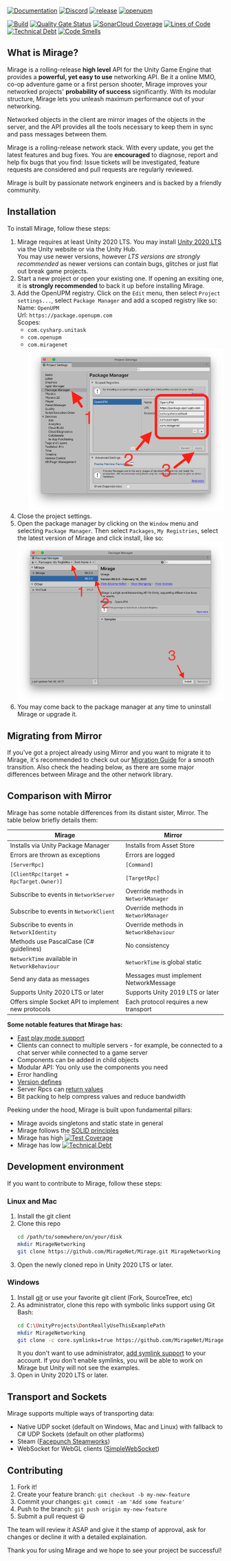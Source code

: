 [![Documentation](https://img.shields.io/badge/documentation-brightgreen.svg)](https://miragenet.github.io/Mirage/)
[![Discord](https://img.shields.io/discord/809535064551456888.svg)](https://discordapp.com/invite/DTBPBYvexy)
[![release](https://img.shields.io/github/release/MirageNet/Mirage.svg)](https://github.com/MirageNet/Mirage/releases/latest)
[![openupm](https://img.shields.io/npm/v/com.miragenet.mirage?label=openupm&registry_uri=https://package.openupm.com)](https://openupm.com/packages/com.miragenet.mirage/)

[![Build](https://github.com/MirageNet/Mirage/workflows/CI/badge.svg)](https://github.com/MirageNet/Mirage/actions?query=workflow%3ACI)
[![Quality Gate Status](https://sonarcloud.io/api/project_badges/measure?project=MirageNet_Mirage&metric=alert_status)](https://sonarcloud.io/dashboard?id=MirageNet_Mirage)
[![SonarCloud Coverage](https://sonarcloud.io/api/project_badges/measure?project=MirageNet_Mirage&metric=coverage)](https://sonarcloud.io/component_measures?id=MirageNet_Mirage&metric=coverage)
[![Lines of Code](https://sonarcloud.io/api/project_badges/measure?project=MirageNet_Mirage&metric=ncloc)](https://sonarcloud.io/dashboard?id=MirageNet_Mirage)
[![Technical Debt](https://sonarcloud.io/api/project_badges/measure?project=MirageNet_Mirage&metric=sqale_index)](https://sonarcloud.io/dashboard?id=MirageNet_Mirage)
[![Code Smells](https://sonarcloud.io/api/project_badges/measure?project=MirageNet_Mirage&metric=code_smells)](https://sonarcloud.io/dashboard?id=MirageNet_Mirage)

## What is Mirage?

Mirage is a rolling-release **high level** API for the Unity Game Engine that provides a **powerful, yet easy to use** networking API. Be it a online MMO, co-op adventure game or a first person shooter, Mirage improves your networked projects' **probability of success** significantly. With its modular structure, Mirage lets you unleash maximum performance out of your networking. 

Networked objects in the client are mirror images of the objects in the server, and the API provides all the tools necessary to keep them in sync and pass messages between them.

Mirage is a rolling-release network stack. With every update, you get the latest features and bug fixes. You are **encouraged** to diagnose, report and help fix bugs that you find: Issue tickets will be investigated, feature requests are considered and pull requests are regularly reviewed.

Mirage is built by passionate network engineers and is backed by a friendly community.

## Installation

To install Mirage, follow these steps:

1) Mirage requires at least Unity 2020 LTS. You may install [Unity 2020 LTS](https://unity.com/) via the Unity website or via the Unity Hub. <br/>
    You may use newer versions, however _LTS versions are strongly recommended_ as newer versions can contain bugs, glitches or just flat out break game projects.
2) Start a new project or open your existing one. If opening an exsiting one, it is **strongly recommended** to back it up before installing Mirage.
4) Add the OpenUPM registry.  Click on the `Edit` menu, then select `Project settings...`, select `Package Manager` and add a scoped registry like so: <br/>
    Name: `OpenUPM` <br/>
    Url: `https://package.openupm.com` <br/>
    Scopes:
    - `com.cysharp.unitask`
    - `com.openupm`
    - `com.miragenet`
   ![Scoped Registry](doc/images/Scoped%20Registry.png)
4) Close the project settings.
5) Open the package manager by clicking on the `Window` menu and selecting `Package Manager`. Then select `Packages`, `My Registries`, select the latest version of Mirage and click install, like so:
   ![Install Mirage](doc/images/Install%20Mirage.png)
6) You may come back to the package manager at any time to uninstall Mirage or upgrade it.

## Migrating from Mirror

If you've got a project already using Mirror and you want to migrate it to Mirage, it's recommended to check out our [Migration Guide](https://miragenet.github.io/Mirage/Articles/Guides/MirrorMigration.html) for a smooth transition. Also check the heading below, as there are some major differences between Mirage and the other network library.

## Comparison with Mirror

Mirage has some notable differences from its distant sister, Mirror. The table below briefly details them:

| Mirage                                              | Mirror                                 |
| --------------------------------------------------- | -------------------------------------- |
| Installs via Unity Package Manager                  | Installs from Asset Store              |
| Errors are thrown as exceptions                     | Errors are logged                      |
| `[ServerRpc]`                                       | `[Command]`                            |
| `[ClientRpc(target = RpcTarget.Owner)]`             | `[TargetRpc]`                          |
| Subscribe to events in `NetworkServer`              | Override methods in `NetworkManager`   |
| Subscribe to events in `NetworkClient`              | Override methods in `NetworkManager`   |
| Subscribe to events in `NetworkIdentity`            | Override methods in `NetworkBehaviour` |
| Methods use PascalCase (C# guidelines)              | No consistency                         |
| `NetworkTime` available in `NetworkBehaviour`       | `NetworkTime` is global static         |
| Send any data as messages                           | Messages must implement NetworkMessage |
| Supports Unity 2020 LTS or later                    | Supports Unity 2019 LTS or later       |
| Offers simple Socket API to implement new protocols | Each protocol requires a new transport |

**Some notable features that Mirage has:**

* [Fast play mode support](https://blogs.unity3d.com/2019/11/05/enter-play-mode-faster-in-unity-2019-3/)
* Clients can connect to multiple servers - for example, be connected to a chat server while connected to a game server
* Components can be added in child objects
* Modular API: You only use the components you need
* Error handling
* [Version defines](https://docs.unity3d.com/Manual/ScriptCompilationAssemblyDefinitionFiles.html#define-symbols)
* Server Rpcs can [return values](https://miragenet.github.io/Mirage/Articles/Guides/RemoteCalls/ServerRpc.html)
* Bit packing to help compress values and reduce bandwidth

Peeking under the hood, Mirage is built upon fundamental pillars: 

* Mirage avoids singletons and static state in general
* Mirage follows the [SOLID principles](https://en.wikipedia.org/wiki/SOLID)
* Mirage has high [![Test Coverage](https://sonarcloud.io/api/project_badges/measure?project=MirageNet_Mirage&metric=coverage)](https://sonarcloud.io/dashboard?id=MirageNet_Mirage)
* Mirage has low [![Technical Debt](https://sonarcloud.io/api/project_badges/measure?project=MirageNet_Mirage&metric=sqale_index)](https://sonarcloud.io/dashboard?id=MirageNet_Mirage)

## Development environment

If you want to contribute to Mirage, follow these steps:

### Linux and Mac

1) Install the git client
2) Clone this repo
    ```sh
    cd /path/to/somewhere/on/your/disk
    mkdir MirageNetworking
    git clone https://github.com/MirageNet/Mirage.git MirageNetworking
    ```
3) Open the newly cloned repo in Unity 2020 LTS or later.

### Windows

1) Install [git](https://git-scm.com/download/win) or use your favorite git client (Fork, SourceTree, etc)
2) As administrator, clone this repo with symbolic links support using Git Bash:
    ```sh 
    cd C:\UnityProjects\DontReallyUseThisExamplePath
    mkdir MirageNetworking
    git clone -c core.symlinks=true https://github.com/MirageNet/Mirage.git
    ```
    It you don't want to use administrator, [add symlink support](https://www.joshkel.com/2018/01/18/symlinks-in-windows/) to your account.
    If you don't enable symlinks, you will be able to work on Mirage but Unity will not see the examples.
3) Open in Unity 2020 LTS or later.

## Transport and Sockets

Mirage supports multiple ways of transporting data:
- Native UDP socket (default on Windows, Mac and Linux) with fallback to C# UDP Sockets (default on other platforms)
- Steam ([Facepunch Steamworks](https://github.com/MirageNet/SteamyFaceNG))
- WebSocket for WebGL clients ([SimpleWebSocket](https://github.com/James-Frowen/SimpleWebSocket))

## Contributing

1. Fork it!
2. Create your feature branch: `git checkout -b my-new-feature`
3. Commit your changes: `git commit -am 'Add some feature'`
4. Push to the branch: `git push origin my-new-feature`
5. Submit a pull request :smiley:

The team will review it ASAP and give it the stamp of approval, ask for changes or decline it with a detailed explaination. 

Thank you for using Mirage and we hope to see your project be successful!
